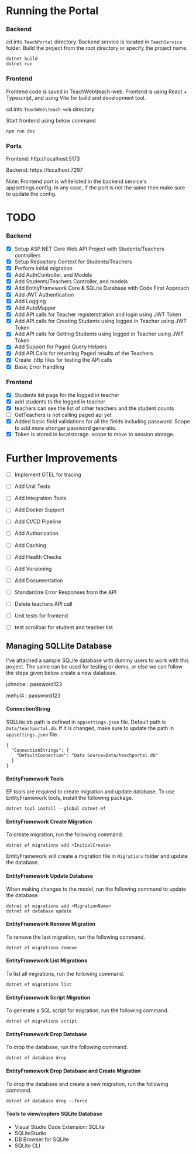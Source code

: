 ﻿# Running the Portal

### Backend
cd into ```TeachPortal``` directory. Backend service is located in ```TeachService``` folder. Build the project from the root directory or specify the project name.

    dotnet build
    dotnet run

### Frontend
Frontend code is saved in TeachWeb\teach-web. 
Frontend is using React + Typescript, and using Vite for build and development tool.

cd into ```TeachWeb\teach-web``` directory

Start frontend using below command

    npm run dev


### Ports
Frontend: http://localhost:5173

Backend: https://localhost:7297

Note: Frontend port is whitelisted in the backend service's appsettings.config. In any case, if the port is not the same then make sure to update the config.


# TODO

### Backend
- [x] Setup ASP.NET Core Web API Project with Students/Teachers controllers
- [x] Setup Repository Context for Students/Teachers
- [x] Perform initial migration
- [x] Add AuthController, and Models
- [x] Add Students/Teachers Controller, and models
- [x] Add EntityFramework Core & SQLite Database with Code First Approach
- [x] Add JWT Authentication
- [x] Add Logging
- [x] Add AutoMapper
- [x] Add API calls for Teacher registerstration and login using JWT Token
- [x] Add API calls for Creating Students using logged in Teacher using JWT Token
- [x] Add API calls for Getting Students using logged in Teacher using JWT Token
- [x] Add Support for Paged Query Helpers
- [x] Add API Calls for returning Paged results of the Teachers
- [x] Create .http files for testing the API calls
- [x] Basic Error Handling

### Frontend
- [x] Students list page for the logged in teacher
- [x] add students to the logged in teacher
- [x] teachers can see the list of other teachers and the student counts
- [ ] GetTeachers is not calling paged api yet
- [x] Added basic field validations for all the fields including password. Scope to add more stronger password generatio.
- [x] Token is stored in localstorage. scope to move to session storage.

# Further Improvements
- [ ] Implement OTEL for tracing
- [ ] Add Unit Tests
- [ ] Add Integration Tests
- [ ] Add Docker Support
- [ ] Add CI/CD Pipeline
- [ ] Add Authorization
- [ ] Add Caching
- [ ] Add Health Checks
- [ ] Add Versioning
- [ ] Add Documentation
- [ ] Standardize Error Responses from the API
- [ ] Delete teachers API call
- [ ] Unit tests for frontend
- [ ] test scrollbar for student and teacher list 



## Managing SQLLite Database

I've attached a sample SQLite database with dummy users to work with this project. The same can be used for testing or demo, or else we can follow the steps given below create a new database.

johndoe : password123

mehul4 : password123

#### ConnectionString
SQLLite db path is defined in `appsettings.json` file. Default path is `Data/teachportal.db`. If it is changed, make sure to update the path in `appsettings.json` file.

```
{
  "ConnectionStrings": {
    "DefaultConnection": "Data Source=Data/teachportal.db"
  }
}
```

#### EntityFramework Tools
EF tools are required to create migration and update database.
To use EntityFramework tools, install the following package.

    dotnet tool install --global dotnet-ef
    

#### EntityFramework Create Migration
To create migration, run the following command.

    dotnet ef migrations add <InitialCreate>

EntityFramework will create a migration file in `Migrations` folder and update the database.

#### EntityFramework Update Database
When making changes to the model, run the following command to update the database.

    dotnet ef migrations add <MigrationName>
    dotnet ef database update

#### EntityFramework Remove Migration
To remove the last migration, run the following command.

    dotnet ef migrations remove

#### EntityFramework List Migrations
To list all migrations, run the following command.

    dotnet ef migrations list

#### EntityFramework Script Migration
To generate a SQL script for migration, run the following command.

    dotnet ef migrations script

#### EntityFramework Drop Database
To drop the database, run the following command.

    dotnet ef database drop

#### EntityFramework Drop Database and Create Migration
To drop the database and create a new migration, run the following command.
    
    dotnet ef database drop --force

#### Tools to view/explore SQLite Database
- Visual Studio Code Extension: SQLite
- SQLiteStudio
- DB Browser for SQLite
- SQLite CLI